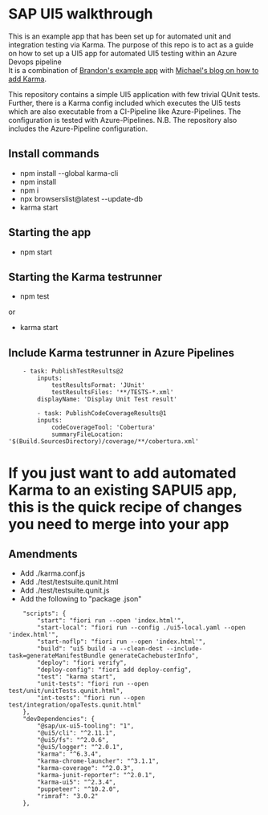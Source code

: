 # SAP UI5 walkthrough

This is an example app that has been set up for automated unit and integration testing via Karma. 
The purpose of this repo is to act as a guide on how to set up a UI5 app for automated UI5 testing within an Azure Devops pipeline  
It is a combination of [Brandon's example app](https://youtu.be/mmSB85rWQ3w) with [Michael's blog on how to add Karma](https://blogs.sap.com/2021/10/04/run-ui5-tests-with-karma-in-azure-pipelines/).

This repository contains a simple UI5 application with few trivial QUnit tests. Further, there is a Karma config included which executes the UI5 tests which are also executable from a CI-Pipeline like Azure-Pipelines. The configuration is tested with Azure-Pipelines.
N.B. The repository also includes the Azure-Pipeline configuration.

## Install commands
 - npm install --global karma-cli
 - npm install
 - npm i
 - npx browserslist@latest --update-db
 - karma start

## Starting the app
 - npm start

## Starting the Karma testrunner
 - npm test

or

 - karma start

## Include Karma testrunner in Azure Pipelines

```
    - task: PublishTestResults@2
        inputs:
            testResultsFormat: 'JUnit'
            testResultsFiles: '**/TESTS-*.xml'
        displayName: 'Display Unit Test result'

        - task: PublishCodeCoverageResults@1
        inputs:
            codeCoverageTool: 'Cobertura'
            summaryFileLocation: '$(Build.SourcesDirectory)/coverage/**/cobertura.xml'
```


# If you just want to add automated Karma to an existing SAPUI5 app, this is the quick recipe of changes you need to merge into your app

## Amendments
 - Add ./karma.conf.js
 - Add ./test/testsuite.qunit.html
 - Add ./test/testsuite.qunit.js
 - Add the following to "package .json"
```
	"scripts": {
		"start": "fiori run --open 'index.html'",
		"start-local": "fiori run --config ./ui5-local.yaml --open 'index.html'",
		"start-noflp": "fiori run --open 'index.html'",
		"build": "ui5 build -a --clean-dest --include-task=generateManifestBundle generateCachebusterInfo",
		"deploy": "fiori verify",
		"deploy-config": "fiori add deploy-config",
		"test": "karma start",
		"unit-tests": "fiori run --open test/unit/unitTests.qunit.html",
		"int-tests": "fiori run --open test/integration/opaTests.qunit.html"
	},
	"devDependencies": {
		"@sap/ux-ui5-tooling": "1",
		"@ui5/cli": "^2.11.1",
		"@ui5/fs": "^2.0.6",
		"@ui5/logger": "^2.0.1",
		"karma": "^6.3.4",
		"karma-chrome-launcher": "^3.1.1",
		"karma-coverage": "^2.0.3",
		"karma-junit-reporter": "^2.0.1",
		"karma-ui5": "^2.3.4",
		"puppeteer": "^10.2.0",
		"rimraf": "3.0.2"
	},
```
